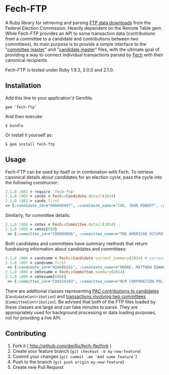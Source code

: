 # Fech-FTP

A Ruby library for retrieving and parsing [FTP data downloads](http://www.fec.gov/finance/disclosure/ftp_download.shtml) from the Federal Election Commission. Heavily dependent on the Remote Table gem. While Fech-FTP provides an API to some transaction data (contributions from a committee to a candidate and contributions between two committees), its main purpose is to provide a simple interface to the "[committee master](http://www.fec.gov/finance/disclosure/metadata/DataDictionaryCommitteeMaster.shtml)" and "[candidate master](http://www.fec.gov/finance/disclosure/metadata/DataDictionaryCandidateMaster.shtml)" files, with the ultimate goal of providing a way to connect individual transactions parsed by [Fech](https://github.com/NYTimes/Fech) with their canonical recipients.

Fech-FTP is tested under Ruby 1.9.3, 2.0.0 and 2.1.0. 

## Installation

Add this line to your application's Gemfile:

    gem 'fech-ftp'

And then execute:

    $ bundle

Or install it yourself as:

    $ gem install fech-ftp

## Usage

Fech-FTP can be used by itself or in combination with Fech. To retrieve canonical details about candidates for an election cycle, pass the cycle into the following constructor:

```ruby
2.1.0 :001 > require 'fech-ftp'
2.1.0 :002 > cands = Fech::Candidate.detail(2014)
2.1.0 :003 > cands.first
=> {:candidate_id=>"H0AK00097", :candidate_name=>"COX, JOHN ROBERT", :party=>"REP", :election_year=>"2012", :office_state=>"AK", :office=>"H", :district=>"00", :incumbent_challenger_status=>"C", :candidate_status=>"N", :committee_id=>"C00525261", :street_one=>"PO BOX 1092", :street_two=>"", :city=>"ANCHOR POINT", :state=>"AK", :zipcode=>"995561092"}
```

Similarly, for committee details:

```ruby
2.1.0 :004 > cmtes = Fech::Committee.detail(2014)
2.1.0 :005 > cmtes[500]
 => {:committee_id=>"C00089086", :committee_name=>"THE AMERICAN OCCUPATIONAL THERAPY ASSOCIATION, INC. POLITICAL ACTION COMMITTEE (AOTPAC)", :treasurer=>"METZLER, CHRISTINA A.", :street_one=>"4720 MONTGOMERY LANE, SUITE 200", :street_two=>"", :city=>"BETHESDA", :state=>"MD", :zipcode=>"208143449", :designation=>"B", :type=>"Q", :party=>"", :filing_frequency=>"M", :category=>"M", :connected_organization=>"THE AMERICAN OCCUPATIONAL THERAPY ASSOCIATION, INC.", :candidate_id=>""}
```

Both candidates and committees have summary methods that return fundraising information about candidates and committees:

```ruby
2.1.0 :006 > candsumm = Fech::Candidate.current_summary(2014) # current candidates only
2.1.0 :007 > candsumm.first
 => {:candidate_id=>"H2AK00101", :candidate_name=>"MOORE, MATTHEW EDWARD", :status=>"C", :party_code=>"1", :party=>"DEM", :total_receipts=>15749.5, :transfers_from_authorized=>0.0, :total_disbursements=>13376.95, :transfers_to_authorized=>0.0, :beginning_cash=>0.0, :ending_cash=>2372.55, :candidate_contributions=>0.0, :candidate_loans=>12000.0, :other_loans=>0.0, :candidate_loan_repayments=>0.0, :other_loan_repayments=>0.0, :debts_owed_by=>12100.0, :total_individual_contributions=>3741.5, :office_state=>"AK", :district=>"00", :special_election_status=>"", :primary_election_status=>"", :runoff_election_status=>"", :general_election_status=>"", :general_election_percent=>0.0, :pac_contributions=>0.0, :party_contributions=>0.0, :coverage_end_date=>Mon, 30 Sep 2013, :individual_refunds=>0.0, :committee_refunds=>0.0}
2.1.0 :008 > cmtesumm = Fech::Committee.summary(2014)
2.1.0 :009 > cmtesumm[6000]
 => {:committee_id=>"C00324103", :committee_name=>"NCR CORPORATION POLITICAL ACTION COMMITTEE (NCRPAC)", :type=>"Q", :designation=>"B", :filing_frequency=>"M", :total_receipts=>12426.5, :transfers_from_affiliates=>0.0, :individual_contributions=>12426.5, :pac_contributions=>0.0, :candidate_contributions=>0.0, :candidate_loans=>0.0, :total_loans_received=>0.0, :total_disbursements=>8000.0, :transfers_to_affiliates=>0.0, :individual_refunds=>0.0, :committee_refunds=>0.0, :candidate_loan_repayments=>0.0, :loan_repayments=>0.0, :beginning_year_cash=>16721.66, :ending_cash=>21148.16, :debts_owed_by=>0.0, :nonfederal_transfers_received=>0.0, :contributions_to_committees=>7000.0, :independent_expenditures=>0.0, :party_coordinated_expenditures=>0.0, :nonfederal_share_expenditures=>0.0, :coverage_end_date=>Sat, 30 Nov 2013}
```

There are additional classes representing [PAC contributions to candidates](http://www.fec.gov/finance/disclosure/metadata/DataDictionaryContributionstoCandidates.shtml) (`CandidateContribution`) and [transactions involving two committees](http://www.fec.gov/finance/disclosure/metadata/DataDictionaryCommitteetoCommittee.shtml) (`CommitteeContribution`). Be advised that both of the FTP files loaded by these classes are large and can take minutes to parse. They are appropriately used for background processing or data loading purposes, not for providing a live API.

## Contributing

1. Fork it ( http://github.com/dwillis/fech-ftp/fork )
2. Create your feature branch (`git checkout -b my-new-feature`)
3. Commit your changes (`git commit -am 'Add some feature'`)
4. Push to the branch (`git push origin my-new-feature`)
5. Create new Pull Request
